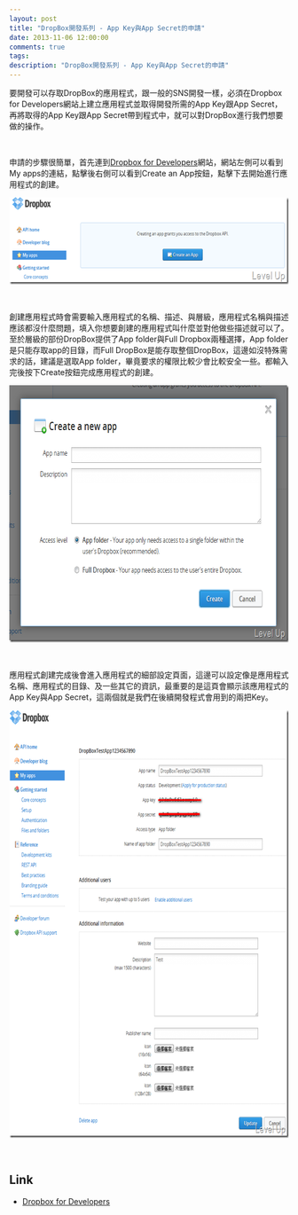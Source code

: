 ```yaml
---
layout: post
title: "DropBox開發系列 - App Key與App Secret的申請"
date: 2013-11-06 12:00:00
comments: true
tags: 
description: "DropBox開發系列 - App Key與App Secret的申請"
---
```

<p>要開發可以存取DropBox的應用程式，跟一般的SNS開發一樣，必須在Dropbox for Developers</a>網站上建立應用程式並取得開發所需的App Key跟App Secret，再將取得的App Key跟App Secret帶到程式中，就可以對DropBox進行我們想要做的操作。</p>  <p> </p>  <p>申請的步驟很簡單，首先連到<a href="https://www.dropbox.com/developers" target="_blank">Dropbox for Developers</a>網站，網站左側可以看到My apps的連結，點擊後右側可以看到Create an App按鈕，點擊下去開始進行應用程式的創建。</p>  <p><a href="http://files.dotblogs.com.tw/larrynung/1207/8c4174cf5771_11E6F/image_2.png"><img style="border-bottom: 0px; border-left: 0px; border-top: 0px; border-right: 0px" border="0" alt="image" src="\images\posts\2120f676-f2ef-4a12-862a-e9ef4d113deb\image_thumb.png" width="644" height="157" /></a> </p>  <p> </p>  <p>創建應用程式時會需要輸入應用程式的名稱、描述、與層級，應用程式名稱與描述應該都沒什麼問題，填入你想要創建的應用程式叫什麼並對他做些描述就可以了。至於層級的部份DropBox提供了App folder與Full Dropbox兩種選擇，App folder是只能存取app的目錄，而Full DropBox是能存取整個DropBox，這邊如沒特殊需求的話，建議是選取App folder，畢竟要求的權限比較少會比較安全一些。都輸入完後按下Create按鈕完成應用程式的創建。</p>  <p><a href="http://files.dotblogs.com.tw/larrynung/1207/8c4174cf5771_11E6F/image_4.png"><img style="border-bottom: 0px; border-left: 0px; border-top: 0px; border-right: 0px" border="0" alt="image" src="\images\posts\2120f676-f2ef-4a12-862a-e9ef4d113deb\image_thumb_1.png" width="699" height="464" /></a> </p>  <p> </p>  <p>應用程式創建完成後會進入應用程式的細部設定頁面，這邊可以設定像是應用程式名稱、應用程式的目錄、及一些其它的資訊，最重要的是這頁會顯示該應用程式的App Key與App Secret，這兩個就是我們在後續開發程式會用到的兩把Key。</p>  <p><a href="http://files.dotblogs.com.tw/larrynung/1207/8c4174cf5771_11E6F/image_6.png"><img style="border-bottom: 0px; border-left: 0px; border-top: 0px; border-right: 0px" border="0" alt="image" src="\images\posts\2120f676-f2ef-4a12-862a-e9ef4d113deb\image_thumb_2.png" width="713" height="772" /></a> </p>  <p> </p>  <h2>Link</h2>  <ul>   <li><a href="https://www.dropbox.com/developers" target="_blank">Dropbox for Developers</li> </ul>